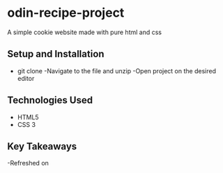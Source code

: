 # odin-recipe-project
A simple cookie website made with pure html and css
## Setup and Installation
- git clone 
-Navigate to the file and unzip
-Open project on the desired editor
## Technologies Used
- HTML5
- CSS 3
## Key Takeaways
-Refreshed on 
